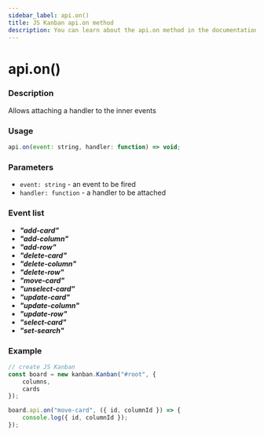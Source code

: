 ```yaml
---
sidebar_label: api.on()
title: JS Kanban api.on method
description: You can learn about the api.on method in the documentation of the JavaScript Kanban library. Browse developer guides and API reference, try out code examples and live demos.
---
```


# api.on()

### Description

Allows attaching a handler to the inner events

### Usage

```js
api.on(event: string, handler: function) => void;
```

### Parameters

- `event: string` -  an event to be fired
- `handler: function` - a handler to be attached

### Event list

- ***"add-card"***
- ***"add-column"***
- ***"add-row"***
- ***"delete-card"***
- ***"delete-column"***
- ***"delete-row"***
- ***"move-card"***
- ***"unselect-card"***
- ***"update-card"***
- ***"update-column"***
- ***"update-row"***
- ***"select-card"***
- ***"set-search"***

### Example

```jsx {7-9}
// create JS Kanban
const board = new kanban.Kanban("#root", {
	columns,
	cards
});

board.api.on("move-card", ({ id, columnId }) => {
	console.log({ id, columnId });
});
```
